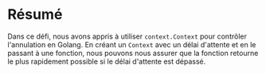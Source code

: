 # Résumé

Dans ce défi, nous avons appris à utiliser `context.Context` pour contrôler l'annulation en Golang. En créant un `Context` avec un délai d'attente et en le passant à une fonction, nous pouvons nous assurer que la fonction retourne le plus rapidement possible si le délai d'attente est dépassé.

